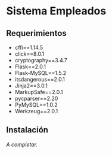 # Sistema Empleados

## Requerimientos

- cffi==1.14.5
- click==8.0.1
- cryptography==3.4.7
- Flask==2.0.1
- Flask-MySQL==1.5.2
- itsdangerous==2.0.1
- Jinja2==3.0.1
- MarkupSafe==2.0.1
- pycparser==2.20
- PyMySQL==1.0.2
- Werkzeug==2.0.1

## Instalación

_A completar._